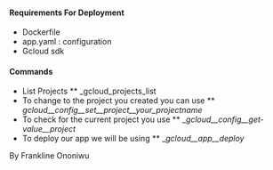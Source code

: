 #### Requirements For Deployment #####
* Dockerfile
* app.yaml : configuration
* Gcloud sdk
#### Commands ####
* List Projects
** _gcloud_projects_list
* To change to the project you created you can use
** _gcloud__config__set__project__your_projectname_
* To check for the current project you use
** __gcloud__config__get-value__project_
* To deploy our app we will be using
** __gcloud__app__deploy_

By
Frankline Ononiwu
